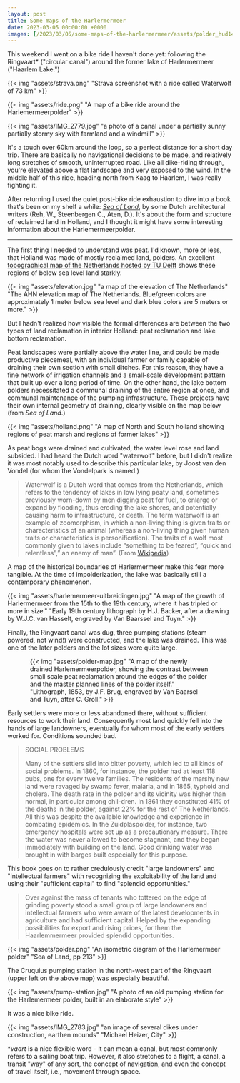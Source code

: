 ```yaml
---
layout: post
title: Some maps of the Harlermermeer
date: 2023-03-05 00:00:00 +0000
images: [/2023/03/05/some-maps-of-the-harlermermeer/assets/polder_hud143c551db831b372539efe178aa9aa7_6250255_1800x1800_fit_box_3.png]
---
```


This weekend I went on a bike ride I haven't done yet: following the Ringvaart* ("circular canal") around the former lake of Harlermermeer ("Haarlem Lake.")

<div class="multi">

<div style="flex: 2">
<div>

{{< img "assets/strava.png" "Strava screenshot with a ride called Waterwolf of 73 km" >}}

</div>


<div>

{{< img "assets/ride.png" "A map of a bike ride around the Harlemermeerpolder" >}}

</div>

</div>
<div style="flex: 2">

{{< img "assets/IMG_2779.jpg" "a photo of a canal under a partially sunny partially stormy sky with farmland and a windmill" >}}

</div>

</div>

It's a touch over 60km around the loop, so a perfect distance for a short day trip. There are basically no navigational decisions to be made, and relatively long stretches of smooth, uninterrupted road. Like all dike-riding through, you're elevated above a flat landscape and very exposed to the wind. In the middle half of this ride, heading north from Kaag to Haarlem, I was really fighting it.

After returning I used the quiet post-bike ride exhaustion to dive into a book that's been on my shelf a while: [_Sea of Land_](https://www.architectura.nl/sea-of-land-the-polder-as-an-atlas-of-dutch-landscape-architecture.html), by some Dutch architectural writers (Reh, W., Steenbergen C., Aten, D.). It's about the form and structure of reclaimed land in Holland, and I thought it might have some interesting information about the Harlemermeerpolder.

--------

The first thing I needed to understand was peat. I'd known, more or less, that Holland was made of mostly reclaimed land, polders. An excellent [topographical map of the Netherlands hosted by TU Delft](https://ahn.arcgisonline.nl/ahnviewer/) shows these regions of below sea level land starkly.

{{< img "assets/elevation.jpg" "a map of the elevation of The Netherlands" "The AHN elevation map of The Netherlands. Blue/green colors are approximately 1 meter below sea level and dark blue colors are 5 meters or more." >}}

But I hadn't realized how visible the formal differences are between the two types of land reclamation in interior Holland: peat reclamation and lake bottom reclamation.

Peat landscapes were partially above the water line, and could be made productive piecemeal, with an individual farmer or family capable of draining their own section with small ditches. For this reason, they have a fine network of irrigation channels and a small-scale development pattern that built up over a long period of time. On the other hand, the lake bottom polders necessitated a communal draining of the entire region at once, and communal maintenance of the pumping infrastructure. These projects have their own internal geometry of draining, clearly visible on the map below (from _Sea of Land_.)

{{< img "assets/holland.png" "A map of North and South holland showing regions of peat marsh and regions of former lakes" >}}

As peat bogs were drained and cultivated, the water level rose and land subsided. I had heard the Dutch word "waterwolf" before, but I didn't realize it was most notably used to describe this particular lake, by Joost van den Vondel (for whom the Vondelpark is named.)

> Waterwolf is a Dutch word that comes from the Netherlands, which refers to the tendency of lakes in low lying peaty land, sometimes previously worn-down by men digging peat for fuel, to enlarge or expand by flooding, thus eroding the lake shores, and potentially causing harm to infrastructure, or death. The term waterwolf is an example of zoomorphism, in which a non-living thing is given traits or characteristics of an animal (whereas a non-living thing given human traits or characteristics is personification). The traits of a wolf most commonly given to lakes include “something to be feared”, “quick and relentless”,” an enemy of man”. (From [Wikipedia](https://en.wikipedia.org/wiki/Waterwolf))

A map of the historical boundaries of Harlermermeer make this fear more tangible. At the time of impolderization, the lake was basically still a contemporary phenomenon.

{{< img "assets/harlemermeer-uitbreidingen.jpg" "A map of the growth of Harlermermeer from the 15th to the 19th century, where it has tripled or more in size." "Early 19th century lithograph by H.J. Backer, after a drawing by W.J.C. van Hasselt, engraved by Van Baarssel and Tuyn." >}}

Finally, the Ringvaart canal was dug, three pumping stations (steam powered, not wind!) were constructed, and the lake was drained. This was one of the later polders and the lot sizes were quite large.

<div style="width: 80%; margin-left: auto; margin-right: auto;">
{{< img "assets/polder-map.jpg" "A map of the newly drained Harlemermeerpolder, showing the contrast between small scale peat reclamation around the edges of the polder and the master planned lines of the polder itself."  "Lithograph, 1853, by J.F. Brug, engraved by Van Baarsel and Tuyn, after C. Groll."  >}}

</div>

Early settlers were more or less abandoned there, without sufficient resources to work their land. Consequently most land quickly fell into the hands of large landowners, eventually for whom most of the early settlers worked for. Conditions sounded bad.

> SOCIAL PROBLEMS
> 
> Many of the settlers slid into bitter poverty, which led to all kinds of social problems. In 1860, for instance, the polder had at least 118 pubs, one for every twelve families. The residents of the marshy new land were ravaged by swamp fever, malaria, and in 1865, typhoid and cholera. The death rate in the polder and its vicinity was higher than normal, in particular among chil-dren. In 1861 they constituted 41% of the deaths in the polder, against 22% for the rest of The Netherlands. All this was despite the available knowledge and experience in combating epidemics. In the Zuidplaspolder, for instance, two emergency hospitals were set up as a precautionary measure. There the water was never allowed to become stagnant, and they began immediately with building on the land. Good drinking water was brought in with barges built especially for this
purpose.

This book goes on to rather credulously credit "large landowners" and "intellectual farmers" with recognizing the exploitability of the land and using their "sufficient capital" to find "splendid opportunities."

> Over against the mass of tenants who tottered on the edge of grinding poverty stood a small group of large landowners and intellectual farmers who were aware of the latest developments in agriculture and had sufficient capital. Helped by the expanding possibilities for export and rising prices, for them the Haarlemmermeer provided splendid opportunities.

{{< img "assets/polder.png" "An isometric diagram of the Harlemermeer polder" "Sea of Land, pp 213" >}}

The Cruquius pumping station in the north-west part of the Ringvaart (upper left on the above map) was especially beautiful.

{{< img "assets/pump-station.jpg" "A photo of an old pumping station for the Harlemermeer polder, built in an elaborate style" >}}

It was a nice bike ride.

{{< img "assets/IMG_2783.jpg" "an image of several dikes under construction, earthen mounds" "Michael Heizer, City" >}}

*_vaart_ is a nice flexible word - it can mean a canal, but most commonly refers to a sailing boat trip. However, it also stretches to a flight, a canal, a transit "way" of any sort, the concept of navigation, and even the concept of travel itself, i.e., movement through space.